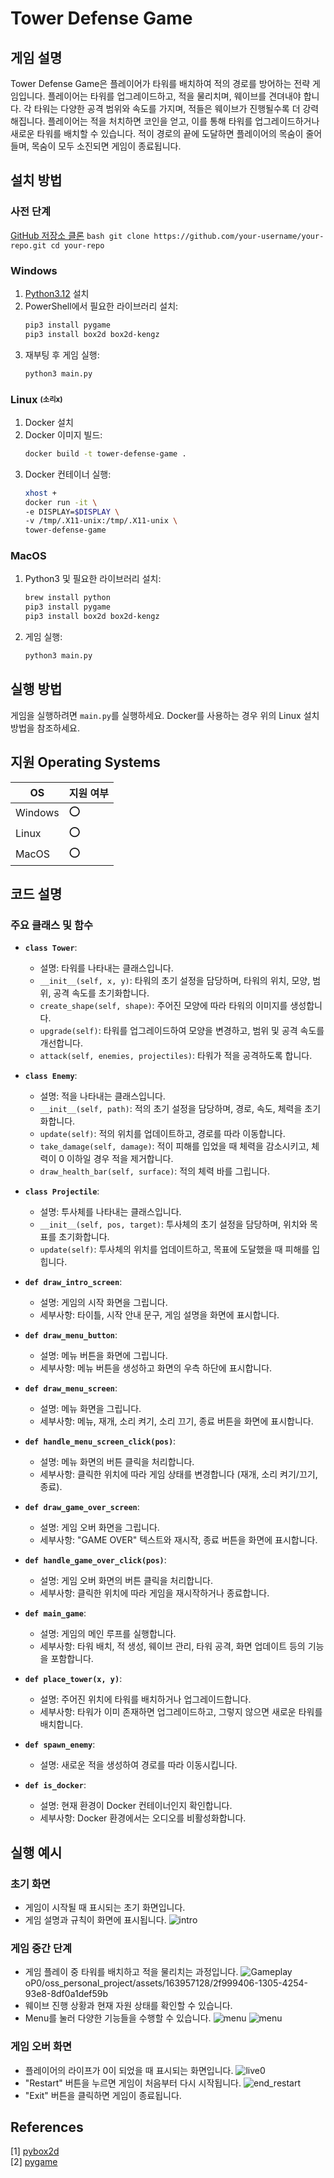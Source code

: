# Tower Defense Game

## 게임 설명
Tower Defense Game은 플레이어가 타워를 배치하여 적의 경로를 방어하는 전략 게임입니다. 플레이어는 타워를 업그레이드하고, 적을 물리치며, 웨이브를 견뎌내야 합니다. 각 타워는 다양한 공격 범위와 속도를 가지며, 적들은 웨이브가 진행될수록 더 강력해집니다. 플레이어는 적을 처치하면 코인을 얻고, 이를 통해 타워를 업그레이드하거나 새로운 타워를 배치할 수 있습니다. 적이 경로의 끝에 도달하면 플레이어의 목숨이 줄어들며, 목숨이 모두 소진되면 게임이 종료됩니다.

## 설치 방법

### 사전 단계
 [GitHub 저장소 클론](https://github.com/JunWooP0/oss_personal_project)
    ```bash
    git clone https://github.com/your-username/your-repo.git
    cd your-repo
    ```

### Windows
1. [Python3.12](https://www.python.org/downloads/) 설치
2. PowerShell에서 필요한 라이브러리 설치:
    ```bash
    pip3 install pygame
    pip3 install box2d box2d-kengz
    ```
3. 재부팅 후 게임 실행:
    ```bash
    python3 main.py
    ```

### Linux <sub><sup>(소리x)</sup></sub>
1. Docker 설치
2. Docker 이미지 빌드:
    ```bash
    docker build -t tower-defense-game .
    ```
3. Docker 컨테이너 실행:
    ```bash
    xhost +
    docker run -it \
    -e DISPLAY=$DISPLAY \
    -v /tmp/.X11-unix:/tmp/.X11-unix \
    tower-defense-game
    ```

### MacOS
1. Python3 및 필요한 라이브러리 설치:
    ```bash
    brew install python
    pip3 install pygame
    pip3 install box2d box2d-kengz
    ```
2. 게임 실행:
    ```bash
    python3 main.py
    ```

## 실행 방법
게임을 실행하려면 `main.py`를 실행하세요. Docker를 사용하는 경우 위의 Linux 설치 방법을 참조하세요.

## 지원 Operating Systems
| OS       | 지원 여부 |
|----------|------------|
| Windows  | ⭕         |
| Linux    | ⭕         |
| MacOS    | ⭕         |

## 코드 설명
### 주요 클래스 및 함수
- **`class Tower`**:
  - 설명: 타워를 나타내는 클래스입니다.
  - `__init__(self, x, y)`: 타워의 초기 설정을 담당하며, 타워의 위치, 모양, 범위, 공격 속도를 초기화합니다.
  - `create_shape(self, shape)`: 주어진 모양에 따라 타워의 이미지를 생성합니다.
  - `upgrade(self)`: 타워를 업그레이드하여 모양을 변경하고, 범위 및 공격 속도를 개선합니다.
  - `attack(self, enemies, projectiles)`: 타워가 적을 공격하도록 합니다.
  
- **`class Enemy`**:
  - 설명: 적을 나타내는 클래스입니다.
  - `__init__(self, path)`: 적의 초기 설정을 담당하며, 경로, 속도, 체력을 초기화합니다.
  - `update(self)`: 적의 위치를 업데이트하고, 경로를 따라 이동합니다.
  - `take_damage(self, damage)`: 적이 피해를 입었을 때 체력을 감소시키고, 체력이 0 이하일 경우 적을 제거합니다.
  - `draw_health_bar(self, surface)`: 적의 체력 바를 그립니다.
  
- **`class Projectile`**:
  - 설명: 투사체를 나타내는 클래스입니다.
  - `__init__(self, pos, target)`: 투사체의 초기 설정을 담당하며, 위치와 목표를 초기화합니다.
  - `update(self)`: 투사체의 위치를 업데이트하고, 목표에 도달했을 때 피해를 입힙니다.
  
- **`def draw_intro_screen`**:
  - 설명: 게임의 시작 화면을 그립니다.
  - 세부사항: 타이틀, 시작 안내 문구, 게임 설명을 화면에 표시합니다.

- **`def draw_menu_button`**:
  - 설명: 메뉴 버튼을 화면에 그립니다.
  - 세부사항: 메뉴 버튼을 생성하고 화면의 우측 하단에 표시합니다.

- **`def draw_menu_screen`**:
  - 설명: 메뉴 화면을 그립니다.
  - 세부사항: 메뉴, 재개, 소리 켜기, 소리 끄기, 종료 버튼을 화면에 표시합니다.

- **`def handle_menu_screen_click(pos)`**:
  - 설명: 메뉴 화면의 버튼 클릭을 처리합니다.
  - 세부사항: 클릭한 위치에 따라 게임 상태를 변경합니다 (재개, 소리 켜기/끄기, 종료).

- **`def draw_game_over_screen`**:
  - 설명: 게임 오버 화면을 그립니다.
  - 세부사항: "GAME OVER" 텍스트와 재시작, 종료 버튼을 화면에 표시합니다.

- **`def handle_game_over_click(pos)`**:
  - 설명: 게임 오버 화면의 버튼 클릭을 처리합니다.
  - 세부사항: 클릭한 위치에 따라 게임을 재시작하거나 종료합니다.

- **`def main_game`**:
  - 설명: 게임의 메인 루프를 실행합니다.
  - 세부사항: 타워 배치, 적 생성, 웨이브 관리, 타워 공격, 화면 업데이트 등의 기능을 포함합니다.

- **`def place_tower(x, y)`**:
  - 설명: 주어진 위치에 타워를 배치하거나 업그레이드합니다.
  - 세부사항: 타워가 이미 존재하면 업그레이드하고, 그렇지 않으면 새로운 타워를 배치합니다.
  
- **`def spawn_enemy`**:
  - 설명: 새로운 적을 생성하여 경로를 따라 이동시킵니다.
  
- **`def is_docker`**:
  - 설명: 현재 환경이 Docker 컨테이너인지 확인합니다.
  - 세부사항: Docker 환경에서는 오디오를 비활성화합니다.

## 실행 예시

### 초기 화면
- 게임이 시작될 때 표시되는 초기 화면입니다.
- 게임 설명과 규칙이 화면에 표시됩니다.
![intro](https://github.com/JunWooP0/oss_personal_project/assets/163957128/420b48b6-19ec-42b2-81a1-0edf75596202)

### 게임 중간 단계
- 게임 플레이 중 타워를 배치하고 적을 물리치는 과정입니다.
![Gameplay](https://github.com/JunWooP0/oss_personal_project/assets/163957128/e1018fc2-c9b8-4fc7-bf2a-fb8f5e8fe0cc)
oP0/oss_personal_project/assets/163957128/2f999406-1305-4254-93e8-8df0a1def59b
- 웨이브 진행 상황과 현재 자원 상태를 확인할 수 있습니다.
- Menu를 눌러 다양한 기능들을 수행할 수 있습니다.
![menu](https://github.com/JunWooP0/oss_personal_project/assets/163957128/4d0ffe0a-2678-41ca-a02b-952f2793abf4)
![menu](https://github.com/JunWooP0/oss_personal_project/assets/163957128/d217a648-53d3-42bd-9f61-c35f8283f93b)

### 게임 오버 화면
- 플레이어의 라이프가 0이 되었을 때 표시되는 화면입니다.
![live0](https://github.com/JunWooP0/oss_personal_project/assets/163957128/aee3ad90-ea8e-4b74-894f-f6614aad22f5)
- "Restart" 버튼을 누르면 게임이 처음부터 다시 시작됩니다.
![end_restart](https://github.com/JunWooP0/oss_personal_project/assets/163957128/dd9c8ba6-7407-4261-816d-d1ec76d3443d)
- "Exit" 버튼을 클릭하면 게임이 종료됩니다.


## References
[1] [pybox2d](https://github.com/pybox2d/pybox2d)  
[2] [pygame](https://github.com/pygame/pygame)
